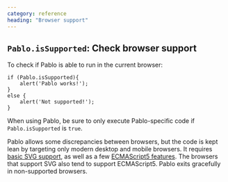 ```yaml
---
category: reference
heading: "Browser support"
---
```

   
`Pablo.isSupported`: Check browser support
------------------------------------------

To check if Pablo is able to run in the current browser:

	if (Pablo.isSupported){
        alert('Pablo works!');
    }
    else {
        alert('Not supported!');
    }

When using Pablo, be sure to only execute Pablo-specific code if `Pablo.isSupported` is `true`.

Pablo allows some discrepancies between browsers, but the code is kept lean by targeting only modern desktop and mobile browsers. It requires [basic SVG support][#svg-support], as well as a few [ECMAScript5 features][#ecma5-support]. The browsers that support SVG also tend to support ECMAScript5. Pablo exits gracefully in non-supported browsers.

[#svg-support]: http://caniuse.com/#search=svg
[#ecma5-support]: http://kangax.github.com/es5-compat-table/
